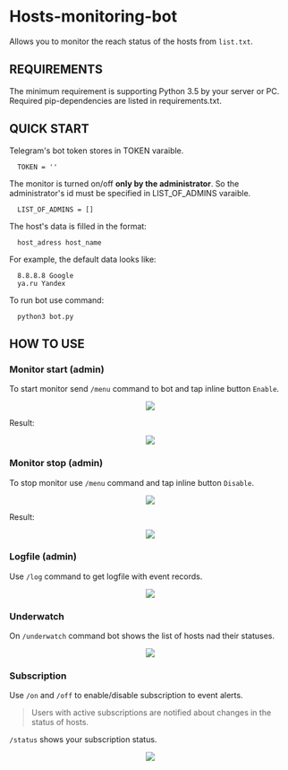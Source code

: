 # Hosts-monitoring-bot

Allows you to monitor the reach status of the hosts from `list.txt`.

REQUIREMENTS
------------
The minimum requirement is supporting Python 3.5 by your server or PC. Required pip-dependencies are listed in requirements.txt.

QUICK START
-----------
Telegram's bot token stores in TOKEN varaible.

      TOKEN = ''

The monitor is turned on/off **only by the administrator**. So the administrator's id must be specified in LIST_OF_ADMINS varaible. 

      LIST_OF_ADMINS = []

The host's data is filled in the format:

      host_adress host_name

For example, the default data looks like:

      8.8.8.8 Google
      ya.ru Yandex

To run bot use command:

      python3 bot.py

HOW TO USE
-----------
### Monitor start (admin)
To start monitor send `/menu` command to bot and tap inline button `Enable`.

<p align="center"><img src="https://image.ibb.co/eZ2zc6/029.png"></p>

Result:

<p align="center"><img src="https://image.ibb.co/iuti4m/031.png"></p>

### Monitor stop (admin)
To stop monitor use `/menu` command and tap inline button `Disable`.

<p align="center"><img src="https://image.ibb.co/jQhMqR/032.png"></p>

Result:

<p align="center"><img src="https://image.ibb.co/f2aKc6/033.png"></p>

### Logfile (admin)
Use `/log` command to get logfile with event records.

<p align="center"><img src="https://image.ibb.co/kXVwPm/034.png"></p>

### Underwatch
On `/underwatch` command bot shows the list of hosts nad their statuses.

<p align="center"><img src="https://image.ibb.co/g1v2x6/035.png"></p>

### Subscription
Use `/on` and `/off` to enable/disable subscription to event alerts.
>Users with active subscriptions are notified about changes in the status of hosts.

`/status` shows your subscription status.

<p align="center"><img src="https://image.ibb.co/hZrT4m/036.png"></p>

